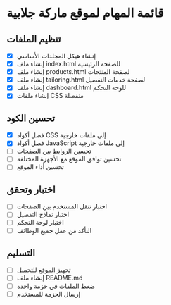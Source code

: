 # قائمة المهام لموقع ماركة جلابية

## تنظيم الملفات
- [x] إنشاء هيكل المجلدات الأساسي
- [x] إنشاء ملف index.html للصفحة الرئيسية
- [x] إنشاء ملف products.html لصفحة المنتجات
- [x] إنشاء ملف tailoring.html لصفحة خدمات التفصيل
- [x] إنشاء ملف dashboard.html للوحة التحكم
- [x] إنشاء ملفات CSS منفصلة

## تحسين الكود
- [x] فصل أكواد CSS إلى ملفات خارجية
- [x] فصل أكواد JavaScript إلى ملفات خارجية
- [ ] تحسين الروابط بين الصفحات
- [ ] تحسين توافق الموقع مع الأجهزة المختلفة
- [ ] تحسين أداء الموقع

## اختبار وتحقق
- [ ] اختبار تنقل المستخدم بين الصفحات
- [ ] اختبار نماذج التفصيل
- [ ] اختبار لوحة التحكم
- [ ] التأكد من عمل جميع الوظائف

## التسليم
- [ ] تجهيز الموقع للتحميل
- [ ] إنشاء ملف README.md
- [ ] ضغط الملفات في حزمة واحدة
- [ ] إرسال الحزمة للمستخدم
